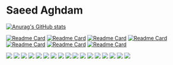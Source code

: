 # Saeed Aghdam

[![Anurag's GitHub stats](https://github-readme-stats.vercel.app/api?username=saeedmaghdam)](https://github.com/saeedmaghdam)

[![Readme Card](https://github-readme-stats.vercel.app/api/pin/?username=saeedmaghdam&repo=DynaLock)](https://github.com/saeedmaghdam/DynaLock)
[![Readme Card](https://github-readme-stats.vercel.app/api/pin/?username=saeedmaghdam&repo=DashFire)](https://github.com/saeedmaghdam/DashFire)
[![Readme Card](https://github-readme-stats.vercel.app/api/pin/?username=saeedmaghdam&repo=DashFire.Dashboard.API)](https://github.com/saeedmaghdam/DashFire.Dashboard.API)
[![Readme Card](https://github-readme-stats.vercel.app/api/pin/?username=saeedmaghdam&repo=SMABackup)](https://github.com/saeedmaghdam/SMABackup)
[![Readme Card](https://github-readme-stats.vercel.app/api/pin/?username=saeedmaghdam&repo=SMABackup.Service)](https://github.com/saeedmaghdam/SMABackup.Service)
[![Readme Card](https://github-readme-stats.vercel.app/api/pin/?username=saeedmaghdam&repo=DashService)](https://github.com/saeedmaghdam/DashService)
[![Readme Card](https://github-readme-stats.vercel.app/api/pin/?username=saeedmaghdam&repo=isDotGame)](https://github.com/saeedmaghdam/isDotGame)

![](https://img.shields.io/badge/-System%20Design-green) ![](https://img.shields.io/badge/-.Net-yellow) ![](https://img.shields.io/badge/-Concurrency-red) ![](https://img.shields.io/badge/-Message%20Broker-blue) ![](https://img.shields.io/badge/-Kafka-yellowgreen) ![](https://img.shields.io/badge/-RabbitMQ-lightgrey) ![](https://img.shields.io/badge/-Web%20Socket-orange) ![](https://img.shields.io/badge/-SignalR-red) ![](https://img.shields.io/badge/-Micro%20Services-green) ![](https://img.shields.io/badge/-Database%20Tuning-blue) ![](https://img.shields.io/badge/-SQL%20Server-yellow) ![](https://img.shields.io/badge/-PostgreSQL-green) ![](https://img.shields.io/badge/-C%23-brightgreen) ![](https://img.shields.io/badge/-OOP-orange) ![](https://img.shields.io/badge/-Reflections-red) ![](https://img.shields.io/badge/-angular-yellow) ![](https://img.shields.io/badge/-java%20script-lightgrey)


<!--
**saeedmaghdam/saeedmaghdam** is a ✨ _special_ ✨ repository because its `README.md` (this file) appears on your GitHub profile.

Here are some ideas to get you started:

- 🔭 I’m currently working on ...
- 🌱 I’m currently learning ...
- 👯 I’m looking to collaborate on ...
- 🤔 I’m looking for help with ...
- 💬 Ask me about ...
- 📫 How to reach me: ...
- 😄 Pronouns: ...
- ⚡ Fun fact: ...
-->
